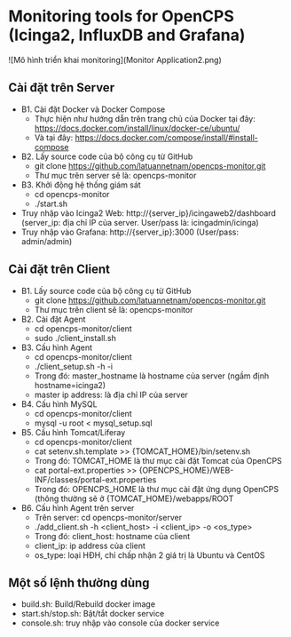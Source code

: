 # Monitoring tools for OpenCPS (Icinga2, InfluxDB and Grafana)
![Mô hình triển khai monitoring](Monitor Application2.png)
## Cài đặt trên Server
* B1. Cài đặt Docker và Docker Compose
  * Thực hiện như hướng dẫn trên trang chủ của Docker tại đây: https://docs.docker.com/install/linux/docker-ce/ubuntu/ 
  * Và tại đây: https://docs.docker.com/compose/install/#install-compose
* B2. Lấy source code của bộ công cụ từ GitHub
  * git clone https://github.com/latuannetnam/opencps-monitor.git
  * Thư mục trên server sẽ là: opencps-monitor
* B3. Khởi động hệ thống giám sát
  * cd opencps-monitor
  * ./start.sh
* Truy nhập vào Icinga2 Web: http://{server_ip}/icingaweb2/dashboard (server_ip: địa chỉ IP của server. User/pass là: icingadmin/icinga)
* Truy nhập vào Grafana: http://{server_ip}:3000 (User/pass: admin/admin)
## Cài đặt trên Client
* B1. Lấy source code của bộ công cụ từ GitHub
  * git clone https://github.com/latuannetnam/opencps-monitor.git
  * Thư mục trên client sẽ là: opencps-monitor
* B2. Cài đặt Agent
  * cd opencps-monitor/client
  * sudo ./client_install.sh
* B3. Cấu hình Agent
  * cd opencps-monitor/client
  * ./client_setup.sh -h <master hostname> -i <master ip address>
  * Trong đó: master_hostname là hostname của server (ngầm định hostname=icinga2)
  * master ip address: là địa chỉ IP của server
* B4. Cấu hình MySQL
  * cd opencps-monitor/client
  * mysql -u root < mysql_setup.sql
* B5. Cấu hình Tomcat/Liferay
  * cd opencps-monitor/client
  * cat setenv.sh.template >> {TOMCAT_HOME}/bin/setenv.sh
  * Trong đó: TOMCAT_HOME là thư mục cài đặt Tomcat của OpenCPS
  * cat portal-ext.properties >> {OPENCPS_HOME}/WEB-INF/classes/portal-ext.properties
  * Trong đó: OPENCPS_HOME là thư mục cài đặt ứng dụng OpenCPS (thông thường sẽ ở {TOMCAT_HOME}/webapps/ROOT
* B6. Cấu hình Agent trên server
  * Trên server: cd opencps-monitor/server
  * ./add_client.sh -h <client_host> -i <client_ip> -o <os_type>
  * Trong đó: client_host: hostname của client
  * client_ip: ip address của client
  * os_type: loại HĐH, chỉ chấp nhận 2 giá trị là Ubuntu và CentOS  
## Một số lệnh thường dùng
* build.sh: Build/Rebuild docker image
* start.sh/stop.sh: Bật/tắt docker service
* console.sh: truy nhập vào console của docker service  
